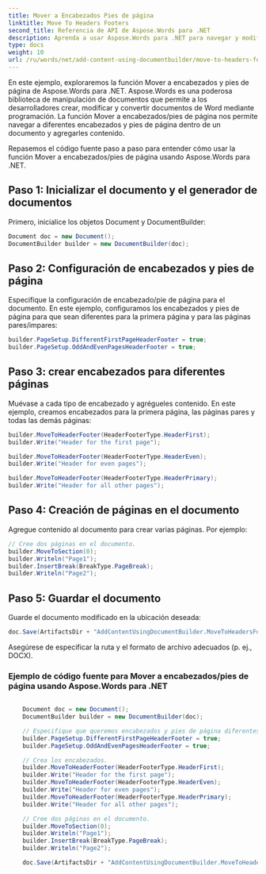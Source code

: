 ```yaml
---
title: Mover a Encabezados Pies de página
linktitle: Move To Headers Footers
second_title: Referencia de API de Aspose.Words para .NET
description: Aprenda a usar Aspose.Words para .NET para navegar y modificar encabezados y pies de página en documentos de Word con esta guía paso a paso.
type: docs
weight: 10
url: /ru/words/net/add-content-using-documentbuilder/move-to-headers-footers/
---
```


En este ejemplo, exploraremos la función Mover a encabezados y pies de página de Aspose.Words para .NET. Aspose.Words es una poderosa biblioteca de manipulación de documentos que permite a los desarrolladores crear, modificar y convertir documentos de Word mediante programación. La función Mover a encabezados/pies de página nos permite navegar a diferentes encabezados y pies de página dentro de un documento y agregarles contenido.

Repasemos el código fuente paso a paso para entender cómo usar la función Mover a encabezados/pies de página usando Aspose.Words para .NET.



## Paso 1: Inicializar el documento y el generador de documentos

Primero, inicialice los objetos Document y DocumentBuilder:

```csharp
Document doc = new Document();
DocumentBuilder builder = new DocumentBuilder(doc);
```

## Paso 2: Configuración de encabezados y pies de página

Especifique la configuración de encabezado/pie de página para el documento. En este ejemplo, configuramos los encabezados y pies de página para que sean diferentes para la primera página y para las páginas pares/impares:

```csharp
builder.PageSetup.DifferentFirstPageHeaderFooter = true;
builder.PageSetup.OddAndEvenPagesHeaderFooter = true;
```

## Paso 3: crear encabezados para diferentes páginas

Muévase a cada tipo de encabezado y agrégueles contenido. En este ejemplo, creamos encabezados para la primera página, las páginas pares y todas las demás páginas:

```csharp
builder.MoveToHeaderFooter(HeaderFooterType.HeaderFirst);
builder.Write("Header for the first page");

builder.MoveToHeaderFooter(HeaderFooterType.HeaderEven);
builder.Write("Header for even pages");

builder.MoveToHeaderFooter(HeaderFooterType.HeaderPrimary);
builder.Write("Header for all other pages");
```

## Paso 4: Creación de páginas en el documento
Agregue contenido al documento para crear varias páginas. Por ejemplo:

```csharp
// Cree dos páginas en el documento.
builder.MoveToSection(0);
builder.Writeln("Page1");
builder.InsertBreak(BreakType.PageBreak);
builder.Writeln("Page2");
```
## Paso 5: Guardar el documento

Guarde el documento modificado en la ubicación deseada:

```csharp
doc.Save(ArtifactsDir + "AddContentUsingDocumentBuilder.MoveToHeadersFooters.docx");
```

Asegúrese de especificar la ruta y el formato de archivo adecuados (p. ej., DOCX).

### Ejemplo de código fuente para Mover a encabezados/pies de página usando Aspose.Words para .NET

```csharp

	Document doc = new Document();
	DocumentBuilder builder = new DocumentBuilder(doc);

	// Especifique que queremos encabezados y pies de página diferentes para las páginas primeras, pares e impares.
	builder.PageSetup.DifferentFirstPageHeaderFooter = true;
	builder.PageSetup.OddAndEvenPagesHeaderFooter = true;

	// Crea los encabezados.
	builder.MoveToHeaderFooter(HeaderFooterType.HeaderFirst);
	builder.Write("Header for the first page");
	builder.MoveToHeaderFooter(HeaderFooterType.HeaderEven);
	builder.Write("Header for even pages");
	builder.MoveToHeaderFooter(HeaderFooterType.HeaderPrimary);
	builder.Write("Header for all other pages");

	// Cree dos páginas en el documento.
	builder.MoveToSection(0);
	builder.Writeln("Page1");
	builder.InsertBreak(BreakType.PageBreak);
	builder.Writeln("Page2");

	doc.Save(ArtifactsDir + "AddContentUsingDocumentBuilder.MoveToHeadersFooters.docx");

```
